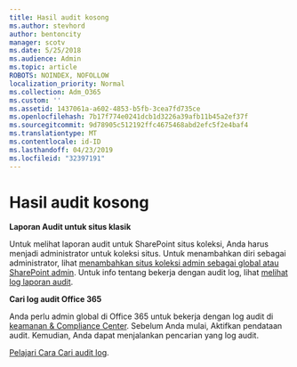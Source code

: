 ```yaml
---
title: Hasil audit kosong
ms.author: stevhord
author: bentoncity
manager: scotv
ms.date: 5/25/2018
ms.audience: Admin
ms.topic: article
ROBOTS: NOINDEX, NOFOLLOW
localization_priority: Normal
ms.collection: Adm_O365
ms.custom: ''
ms.assetid: 1437061a-a602-4853-b5fb-3cea7fd735ce
ms.openlocfilehash: 7b17f774e0241dcb1d3226a39afb11b45a2ef37f
ms.sourcegitcommit: 9d78905c512192ffc4675468abd2efc5f2e4baf4
ms.translationtype: MT
ms.contentlocale: id-ID
ms.lasthandoff: 04/23/2019
ms.locfileid: "32397191"
---
```

# <a name="auditing-results-are-blank"></a>Hasil audit kosong

 **Laporan Audit untuk situs klasik**
  
Untuk melihat laporan audit untuk SharePoint situs koleksi, Anda harus menjadi administrator untuk koleksi situs. Untuk menambahkan diri sebagai administrator, lihat [menambahkan situs koleksi admin sebagai global atau SharePoint admin](https://go.microsoft.com/fwlink/?linkid=869390). Untuk info tentang bekerja dengan audit log, lihat [melihat log laporan audit](https://go.microsoft.com/fwlink/?linkid=395237). 
  
 **Cari log audit Office 365**
  
Anda perlu admin global di Office 365 untuk bekerja dengan log audit di [keamanan &amp; Compliance Center](https://protection.office.com). Sebelum Anda mulai, Aktifkan pendataan audit. Kemudian, Anda dapat menjalankan pencarian yang log audit. 
  
[Pelajari Cara Cari audit log](https://go.microsoft.com/fwlink/?linkid=708432).
  

